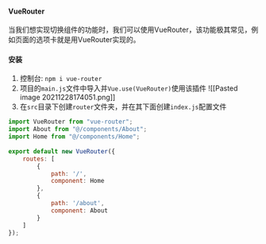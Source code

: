 #### VueRouter
当我们想实现切换组件的功能时，我们可以使用VueRouter，该功能极其常见，例如页面的选项卡就是用VueRouter实现的。

#### 安装
1. 控制台: `npm i vue-router`
2. 项目的`main.js`文件中导入并`Vue.use(VueRouter)`使用该插件
![[Pasted image 20211228174051.png]]
3. 在`src`目录下创建`router`文件夹，并在其下面创建`index.js`配置文件
```js
import VueRouter from "vue-router";  
import About from "@/components/About";  
import Home from "@/components/Home";  
  
export default new VueRouter({  
    routes: [  
        {  
            path: '/',  
			component: Home  
		},  
		{  
            path: '/about',  
			component: About  
		}  
	]  
});
```